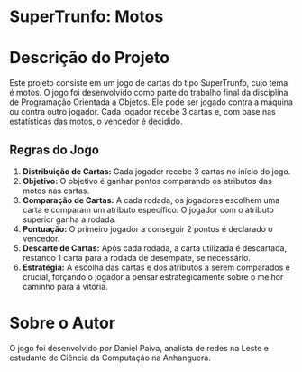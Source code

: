 # SuperTrunfo: Motos

# Descrição do Projeto

Este projeto consiste em um jogo de cartas do tipo SuperTrunfo, cujo tema é motos. O jogo foi desenvolvido como parte do trabalho final da disciplina de Programação Orientada a Objetos. Ele pode ser jogado contra a máquina ou contra outro jogador. Cada jogador recebe 3 cartas e, com base nas estatísticas das motos, o vencedor é decidido.

## Regras do Jogo

1. **Distribuição de Cartas:** Cada jogador recebe 3 cartas no início do jogo.
2. **Objetivo:** O objetivo é ganhar pontos comparando os atributos das motos nas cartas.
3. **Comparação de Cartas:** A cada rodada, os jogadores escolhem uma carta e comparam um atributo específico. O jogador com o atributo superior ganha a rodada.
4. **Pontuação:** O primeiro jogador a conseguir 2 pontos é declarado o vencedor.
5. **Descarte de Cartas:** Após cada rodada, a carta utilizada é descartada, restando 1 carta para a rodada de desempate, se necessário.
6. **Estratégia:** A escolha das cartas e dos atributos a serem comparados é crucial, forçando o jogador a pensar estrategicamente sobre o melhor caminho para a vitória.

# Sobre o Autor

O jogo foi desenvolvido por Daniel Paiva, analista de redes na Leste e estudante de Ciência da Computação na Anhanguera. 
